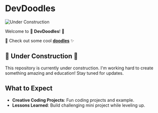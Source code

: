 # DevDoodles

![Under Construction](https://img.shields.io/badge/status-under%20construction-orange?style=for-the-badge)

Welcome to 🚧 **DevDoodles**! 🎨

🔗 Check out some cool [**doodles**](https://pbrovarnik.github.io/dev-doodles) ✨

## 🚧 Under Construction 🚧

This repository is currently under construction. I'm working hard to create something amazing and education! Stay tuned for updates.

## What to Expect

- **Creative Coding Projects**: Fun coding projects and example.
- **Lessons Learned**: Build challenging mini project while leveling up.
